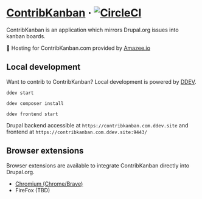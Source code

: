 # [ContribKanban](https://contribkanban.com) &middot; [![CircleCI](https://circleci.com/gh/mglaman/contribkanban.com.svg?style=svg)](https://circleci.com/gh/mglaman/contribkanban.com)

ContribKanban is an application which mirrors Drupal.org issues into kanban boards.

🚀 Hosting for ContribKanban.com provided by [Amazee.io](https://amazee.io)

## Local development

Want to contrib to ContribKanban? Local development is powered by [DDEV](https://ddev.com/).

```shell
ddev start

ddev composer install

ddev frontend start
```

Drupal backend accessible at `https://contribkanban.com.ddev.site` and frontend at `https://contribkanban.com.ddev.site:9443/`

## Browser extensions

Browser extensions are available to integrate ContribKanban directly into Drupal.org.

* [Chromium (Chrome/Brave)](https://chrome.google.com/webstore/detail/immmfachnlmchioeaillpamhbfpjmeni/)
* FireFox (TBD)
